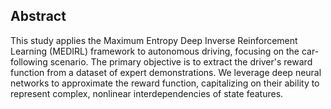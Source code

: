 ## Abstract
This study applies the Maximum Entropy Deep Inverse Reinforcement Learning (MEDIRL) framework to autonomous driving, focusing on the car-following scenario. The primary objective is to extract the driver's reward function from a dataset of expert demonstrations. We leverage deep neural networks to approximate the reward function, capitalizing on their ability to represent complex, nonlinear interdependencies of state features.
